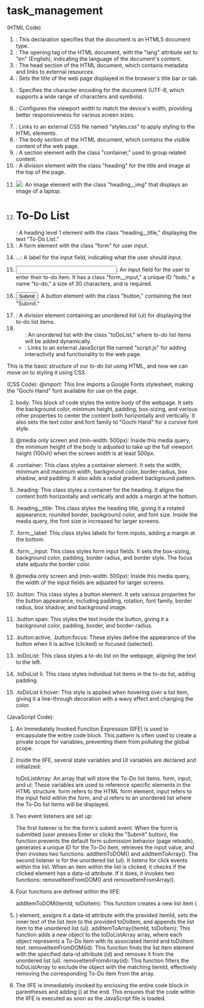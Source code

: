 # task_management
(HTML Code)
1. <!DOCTYPE html>: This declaration specifies that the document is an HTML5 document type.


2. <html lang="en">: The opening tag of the HTML document, with the "lang" attribute set to "en" (English), indicating the language of the document's content.


3. <head>: The head section of the HTML document, which contains metadata and links to external resources.


4. <title>To-Do List</title>: Sets the title of the web page displayed in the browser's title bar or tab.


5. <meta charset="UTF-8" />: Specifies the character encoding for the document (UTF-8, which supports a wide range of characters and symbols).


6. <meta name="viewport" content="width=device-width" />: Configures the viewport width to match the device's width, providing better responsiveness for various screen sizes.


7. <link rel="stylesheet" href="styles.css" />: Links to an external CSS file named "styles.css" to apply styling to the HTML elements.


8. <body>: The body section of the HTML document, which contains the visible content of the web page.


9. <section class="container">: A section element with the class "container," used to group related content.


10. <div class="heading">: A division element with the class "heading" for the title and image at the top of the page.


11. <img class="heading__img" src="...">: An image element with the class "heading__img" that displays an image of a laptop.


12. <h1 class="heading__title">To-Do List</h1>: A heading level 1 element with the class "heading__title," displaying the text "To-Do List."


13. <form class="form">: A form element with the class "form" for user input.


14. <label class="form__label" for="todo">...: A label for the input field, indicating what the user should input.


15. <input class="form__input" type="text" id="todo" name="to-do" size="30" required>: An input field for the user to enter their to-do item. It has a class "form__input," a unique ID "todo," a name "to-do," a size of 30 characters, and is required.


16. <button class="button"><span>Submit</span></button>: A button element with the class "button," containing the text "Submit."


17. <div>: A division element containing an unordered list (ul) for displaying the to-do list items.


18. <ul class="toDoList">: An unordered list with the class "toDoList," where to-do list items will be added dynamically.


19. <script src="script.js"></script>: Links to an external JavaScript file named "script.js" for adding interactivity and functionality to the web page.


This is the basic structure of our to-do list using HTML, and now we can move on to styling it using CSS.

(CSS Code):
@import: This line imports a Google Fonts stylesheet, making the "Gochi Hand" font available for use on the page.


2. body: This block of code styles the entire body of the webpage. It sets the background color, minimum height, padding, box-sizing, and various other properties to center the content both horizontally and vertically. It also sets the text color and font family to "Gochi Hand" for a cursive font style.


3. @media only screen and (min-width: 500px): Inside this media query, the minimum height of the body is adjusted to take up the full viewport height (100vh) when the screen width is at least 500px.


4. .container: This class styles a container element. It sets the width, minimum and maximum width, background color, border-radius, box shadow, and padding. It also adds a radial gradient background pattern.


5. .heading: This class styles a container for the heading. It aligns the content both horizontally and vertically and adds a margin at the bottom.


6. .heading__title: This class styles the heading title, giving it a rotated appearance, rounded border, background color, and font size. Inside the media query, the font size is increased for larger screens.


7. .form__label: This class styles labels for form inputs, adding a margin at the bottom.


8. .form__input: This class styles form input fields. It sets the box-sizing, background color, padding, border radius, and border style. The focus state adjusts the border color.


9. @media only screen and (min-width: 500px): Inside this media query, the width of the input fields are adjusted for larger screens.


10. .button: This class styles a button element. It sets various properties for the button appearance, including padding, rotation, font family, border radius, box shadow, and background image.


11. .button span: This styles the text inside the button, giving it a background color, padding, border, and border-radius.


12. .button:active, .button:focus: These styles define the appearance of the button when it is active (clicked) or focused (selected).


13. .toDoList: This class styles a to-do list on the webpage, aligning the text to the left.


14. .toDoList li: This class styles individual list items in the to-do list, adding padding.


15. .toDoList li:hover: This style is applied when hovering over a list item, giving it a line-through decoration with a wavy effect and changing the color.
 
 (JavaScript Code):
 1. An Immediately Invoked Function Expression (IIFE) is used to encapsulate the entire code block. This pattern is often used to create a private scope for variables, preventing them from polluting the global scope.


2. Inside the IIFE, several state variables and UI variables are declared and initialized:


    toDoListArray: An array that will store the To-Do list items.
    form, input, and ul: These variables are used to reference specific elements in the HTML structure. form refers to the HTML form element, input refers to the input field within the form, and ul refers to an unordered list where the To-Do list items will be displayed.


3. Two event listeners are set up:


    The first listener is for the form's submit event. When the form is submitted (user presses Enter or clicks the "Submit" button), the function prevents the default form submission behavior (page reloads), generates a unique ID for the To-Do item, retrieves the input value, and then invokes two functions: addItemToDOM() and addItemToArray().
    The second listener is for the unordered list (ul). It listens for click events within the list. When an item within the list is clicked, it checks if the clicked element has a data-id attribute. If it does, it invokes two functions: removeItemFromDOM() and removeItemFromArray().


4. Four functions are defined within the IIFE:


    addItemToDOM(itemId, toDoItem): This function creates a new list item (<li>) element, assigns it a data-id attribute with the provided itemId, sets the inner text of the list item to the provided toDoItem, and appends the list item to the unordered list (ul).
    addItemToArray(itemId, toDoItem): This function adds a new object to the toDoListArray array, where each object represents a To-Do item with its associated itemId and toDoItem text.
    removeItemFromDOM(id): This function finds the list item element with the specified data-id attribute (id) and removes it from the unordered list (ul).
    removeItemFromArray(id): This function filters the toDoListArray to exclude the object with the matching itemId, effectively removing the corresponding To-Do item from the array.


5. The IIFE is immediately invoked by enclosing the entire code block in parentheses and adding () at the end. This ensures that the code within the IIFE is executed as soon as the JavaScript file is loaded.




